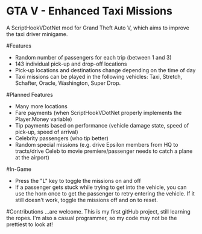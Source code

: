 # GTA V - Enhanced Taxi Missions
A ScriptHookVDotNet mod for Grand Theft Auto V, which aims to improve the taxi driver minigame.



#Features
- Random number of passengers for each trip (between 1 and 3)
- 143 individual pick-up and drop-off locations
- Pick-up locations and destinations change depending on the time of day
- Taxi missions can be played in the following vehicles: Taxi, Stretch, Schafter, Oracle, Washington, Super Drop.

#Planned Features
- Many more locations
- Fare payments (when ScriptHookVDotNet properly implements the Player.Money variable)
- Tip payments based on performance (vehicle damage state, speed of pick-up, speed of arrival)
- Celebrity passengers (who tip better)
- Random special missions (e.g. drive Epsilon members from HQ to tracts/drive Celeb to movie premiere/passenger needs to catch a plane at the airport)

#In-Game
- Press the "L" key to toggle the missions on and off
- If a passenger gets stuck while trying to get into the vehicle, you can use the horn once to get the passenger to retry entering the vehicle. If it still doesn't work, toggle the missions off and on to reset.

#Contributions
...are welcome. This is my first gitHub project, still learning the ropes. I'm also a casual programmer, so my code may not be the prettiest to look at!
